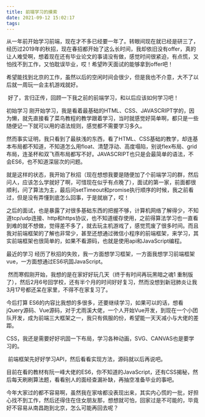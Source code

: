 ```yaml
---
title: 前端学习的摸索
date: 2021-09-12 15:02:17
tags:
---
```


从一年前开始学习前端，现在才不多已经要一年了。转眼间现在就已经是研三了，经历过2019年的秋招，现在春招都开始了这么长时间，我却依旧没有offer，真的让人难受啊，想着现在还有毕业论文的事请没有做，感觉时间很紧迫，有点慌，又怕找不到工作，又怕耽误毕业，哎！希望昨天面试的能够拿到offer吧！

​ 希望能找到北京的工作，虽然以后的空闲时间会很少，但是我也不介意，大不了以后就一周玩一会主机游戏就好。

​ 好了，言归正传，回顾一下我之前的前端学习，和以后应该如何学习吧！

初始学习
​ 刚开始学习，我是看着最基础的HTML、CSS、JAVASCRIPT学的，因为懒，就先直接看了菜鸟教程的教学跟着学习，当时就感觉好简单啊，都只是一些随便记一下就可以用的语法规则，感觉都不需要学习多久。

​ 然而事实证明，我只看到了最肤浅的东西，看了HTML、CSS基础的教学，却连基本布局都不知道，不知道怎么用float、清楚浮动、高度塌陷，别说flex布局、grid布局，连圣杯和双飞燕布局都写不好。JAVASCRIPT也只是会最简单的语法，不会ES6，也不知道深层次的问题。

​ 就是这样的状态，我开始了秋招（现在想想我要是随便加了个前端学习的群，然后问人，应该怎么学就好了啊，可惜现在似乎有点晚了），面试的第一家，前面都很顺利，问了算法为主，最后问setTimeout和promise执行顺序的时候，我之前看过，但是没有弄懂到底怎么回事，于是就崩了，哎！

​ 之后的面试，也是暴露了对很多基础东西的把握不够，计算机网络了解得少，不知道tcp/udp连接、http和https协议，也不知道缓存使用，之前得算法学习也一直看到难的就不想做，觉得差不多了，就去玩主机游戏了，感觉荒废了很多时间。而且我对前端框架的了解也非常少，甚至还想通过微信小程序的前端框架，来学习，其实前端框架也很简单的，如果不看源码，也就是使用api和JavaScript编程。

最近的学习
​ 经历了秋招的失败，我一方面想学习框架，一方面我想学习前端框架vue，一方面想通过ES6巩固JavaScript。

​ 然而寒假刚开始，我想的是在家好好玩几天（终于有时间再玩黑暗之魂1 重制版了），然后2月6号回学校，还有半个月的时间好好复习，然而没想到新冠肺炎让我3月17号都还呆在家里，不得不在家复习了。

今后打算
​ ES6的内容比我想的多很多，还要继续学习，如果可以的话，想看jQuery源码、Vue源码，对于尤雨溪大佬，一个人开始Vue开发，到现在一个小团队开发，成为前端三大框架之一，我只有佩服的份，希望能一天天减小与大佬的差距。

​ CSS，我还是需要好好巩固一下布局，学习各种动画，SVG、CANVAS也是要学习的。

​ 前端框架先好好学习API，然后看看实现方法，源码就以后再说吧。

​ 目前在看的教材有阮一峰大佬的ES6，你不知道的JavaScript，还有CSS揭秘，然后每天刷刷算法题，看看别人的面经查漏补缺，再抽空准备毕业的事吧。

​ 今年大家过的都不容易啊，虽然我在家啥都没表现出来，其实内心慌的一批，好担心找不到工作，然后还得住在住女朋友那，想想就可怕，回家过是不可能的，毕竟好不容易从南昌跑到北京，怎么可能再回去呢？

